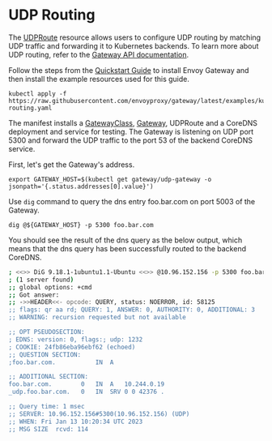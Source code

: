 # UDP Routing

The [UDPRoute][] resource allows users to configure UDP routing by matching UDP traffic and forwarding it to
Kubernetes backends. To learn more about UDP routing, refer to the [Gateway API documentation][].

Follow the steps from the [Quickstart Guide](quickstart.md) to install Envoy Gateway and then install the example
resources used for this guide.

```shell
kubectl apply -f https://raw.githubusercontent.com/envoyproxy/gateway/latest/examples/kubernetes/udp-routing.yaml
```

The manifest installs a [GatewayClass][], [Gateway][], UDPRoute and a CoreDNS deployment and service for testing. The 
Gateway is listening on UDP port 5300 and forward the UDP traffic to the port 53 of the backend CoreDNS service.  

First, let's get the Gateway's address.
```shell
export GATEWAY_HOST=$(kubectl get gateway/udp-gateway -o jsonpath='{.status.addresses[0].value}')
```

Use `dig` command to query the dns entry foo.bar.com on port 5003 of the Gateway.

```shell
dig @${GATEWAY_HOST} -p 5300 foo.bar.com
```

You should see the result of the dns query as the below output, which means that the dns query has been successfully 
routed to the backend CoreDNS.

```bash
; <<>> DiG 9.18.1-1ubuntu1.1-Ubuntu <<>> @10.96.152.156 -p 5300 foo.bar.com
; (1 server found)
;; global options: +cmd
;; Got answer:
;; ->>HEADER<<- opcode: QUERY, status: NOERROR, id: 58125
;; flags: qr aa rd; QUERY: 1, ANSWER: 0, AUTHORITY: 0, ADDITIONAL: 3
;; WARNING: recursion requested but not available

;; OPT PSEUDOSECTION:
; EDNS: version: 0, flags:; udp: 1232
; COOKIE: 24fb86eba96ebf62 (echoed)
;; QUESTION SECTION:
;foo.bar.com.			IN	A

;; ADDITIONAL SECTION:
foo.bar.com.		0	IN	A	10.244.0.19
_udp.foo.bar.com.	0	IN	SRV	0 0 42376 .

;; Query time: 1 msec
;; SERVER: 10.96.152.156#5300(10.96.152.156) (UDP)
;; WHEN: Fri Jan 13 10:20:34 UTC 2023
;; MSG SIZE  rcvd: 114
```

[UDPRoute]: https://gateway-api.sigs.k8s.io/references/spec/#gateway.networking.k8s.io/v1alpha2.UDPRoute/
[Gateway API documentation]: https://gateway-api.sigs.k8s.io/
[GatewayClass]: https://gateway-api.sigs.k8s.io/api-types/gatewayclass/
[Gateway]: https://gateway-api.sigs.k8s.io/api-types/gateway/
